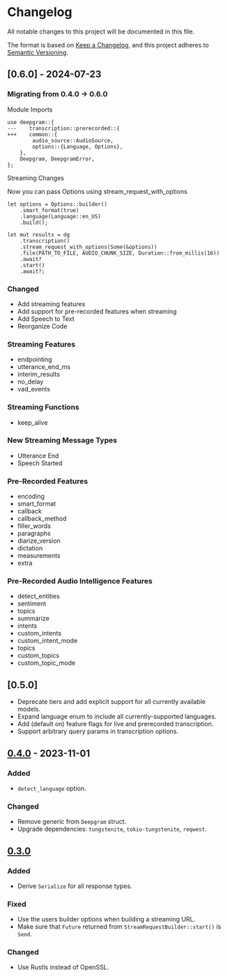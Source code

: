 # Changelog
All notable changes to this project will be documented in this file.

The format is based on [Keep a Changelog](https://keepachangelog.com/en/1.0.0/),
and this project adheres to [Semantic Versioning](https://semver.org/spec/v2.0.0.html).

## [0.6.0] - 2024-07-23

### Migrating from 0.4.0 -> 0.6.0

Module Imports

```
use deepgram::{
---    transcription::prerecorded::{
+++    common::{
        audio_source::AudioSource,
        options::{Language, Options},
    },
    Deepgram, DeepgramError,
};
```

Streaming Changes

Now you can pass Options using stream_request_with_options
```
let options = Options::builder()
    .smart_format(true)
    .language(Language::en_US)
    .build();

let mut results = dg
    .transcription()
    .stream_request_with_options(Some(&options))
    .file(PATH_TO_FILE, AUDIO_CHUNK_SIZE, Duration::from_millis(16))
    .await?
    .start()
    .await?;
```

### Changed

- Add streaming features
- Add support for pre-recorded features when streaming
- Add Speech to Text
- Reorganize Code

### Streaming Features
- endpointing
- utterance_end_ms
- interim_results
- no_delay
- vad_events

### Streaming Functions
- keep_alive

### New Streaming Message Types
- Utterance End
- Speech Started

### Pre-Recorded Features
- encoding
- smart_format
- callback
- callback_method
- filler_words
- paragraphs
- diarize_version
- dictation
- measurements
- extra

### Pre-Recorded Audio Intelligence Features
- detect_entities
- sentiment
- topics
- summarize
- intents
- custom_intents
- custom_intent_mode
- topics
- custom_topics
- custom_topic_mode

## [0.5.0]
- Deprecate tiers and add explicit support for all currently available models.
- Expand language enum to include all currently-supported languages.
- Add (default on) feature flags for live and prerecorded transcription.
- Support arbitrary query params in transcription options.

## [0.4.0] - 2023-11-01

### Added
- `detect_language` option.

### Changed
- Remove generic from `Deepgram` struct.
- Upgrade dependencies: `tungstenite`, `tokio-tungstenite`, `reqwest`.

## [0.3.0]

### Added
- Derive `Serialize` for all response types.

### Fixed
- Use the users builder options when building a streaming URL.
- Make sure that `Future` returned from `StreamRequestBuilder::start()` is `Send`.

### Changed
- Use Rustls instead of OpenSSL.

[Unreleased]: https://github.com/deepgram-devs/deepgram-rust-sdk/compare/0.4.0...HEAD
[0.4.0]: https://github.com/deepgram-devs/deepgram-rust-sdk/compare/0.3.0...0.4.0
[0.3.0]: https://github.com/deepgram-devs/deepgram-rust-sdk/compare/0.2.1...0.3.0
